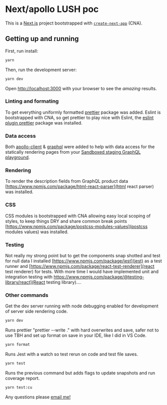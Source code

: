 # Next/apollo LUSH poc

This is a [Next.js](https://nextjs.org/) project bootstrapped with [`create-next-app`](https://github.com/vercel/next.js/tree/canary/packages/create-next-app) (CNA).

## Getting up and running

First, run install:

```bash
yarn
```

Then, run the development server:

```bash
yarn dev
```

Open [http://localhost:3000](http://localhost:3000) with your browser to see the _amazing_ results.

### Linting and formating

To get everything uniformly formatted [prettier](https://www.npmjs.com/package/prettier) package was added. Eslint is bootstrapped with CNA, so get prettier to play nice with Eslint, the [eslint plugin prettier](https://www.npmjs.com/package/eslint-plugin-prettier) package was installed.

### Data access

Both [apollo-client](https://www.npmjs.com/package/@apollo/client) & [graphql](https://www.npmjs.com/package/graphql) were added to help with data access for the statically rendering pages from your [Sandboxed staging GraphQL playground](https://twstg2.eu.saleor.cloud/graphql/).

### Rendering

To render the description fields from GraphQL product data [https://www.npmjs.com/package/html-react-parser](html react parser) was installed.

### CSS

CSS modules is bootstrapped with CNA allowing easy local scoping of styles, to keep things DRY and share common break points [https://www.npmjs.com/package/postcss-modules-values](postcss modules values) was installed.

### Testing

Not really my strong point but to get the components snap shotted and test for null data I installed [https://www.npmjs.com/package/jest](jest) as a test runner and [https://www.npmjs.com/package/react-test-renderer](react test renderer) for tests. With more time I would have implemented unit and integration testing with https://www.npmjs.com/package/@testing-library/react](React testing library)....

### Other commands

Get the dev server running with node debugging enabled for development of server side rendering code.

```bash
yarn dev
```

Runs prettier "prettier --write ." with hard overwrites and save, safer not to use TBH and set up format on save in your IDE, like I did in VS Code.

```bash
yarn format
```

Runs Jest with a watch so test rerun on code and test file saves.

```bash
yarn test
```

Runs the previous command but adds flags to update snapshots and run coverage report.

```bash
yarn test:cu
```

Any questions please [email me!](mailto:peterdavidhenry@gmail.com)
